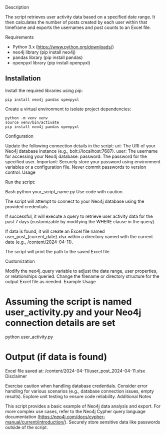 Description

The script retrieves user activity data based on a specified date range. It then calculates the number of posts created by each user within that timeframe and exports the usernames and post counts to an Excel file.

Requirements

- Python 3.x (https://www.python.org/downloads/)
- neo4j library (pip install neo4j)
- pandas library (pip install pandas)
- openpyxl library (pip install openpyxl)

## Installation

Install the required libraries using pip:

```pip install neo4j pandas openpyxl```

Create a virtual environment to isolate project dependencies:

```
python -m venv venv
source venv/bin/activate 
pip install neo4j pandas openpyxl

```
Configuration

Update the following connection details in the script:
uri: The URI of your Neo4j database instance (e.g., bolt://localhost:7687).
user: The username for accessing your Neo4j database.
password: The password for the specified user. Important: Securely store your password using environment variables or a configuration file. Never commit passwords to version control.
Usage

Run the script:

Bash
python your_script_name.py
Use code with caution.

 The script will attempt to connect to your Neo4j database using the provided credentials.

If successful, it will execute a query to retrieve user activity data for the past 7 days (customizable by modifying the WHERE clause in the query).

If data is found, it will create an Excel file named user_post_{current_date}.xlsx within a directory named with the current date (e.g., /content/2024-04-11).

The script will print the path to the saved Excel file.

Customization

Modify the neo4j_query variable to adjust the date range, user properties, or relationships queried.
Change the filename or directory structure for the output Excel file as needed.
Example Usage

# Assuming the script is named user_activity.py and your Neo4j connection details are set

python user_activity.py

# Output (if data is found)
Excel file saved at: /content/2024-04-11/user_post_2024-04-11.xlsx
Disclaimer

Exercise caution when handling database credentials.
Consider error handling for various scenarios (e.g., database connection issues, empty results).
Explore unit testing to ensure code reliability.
Additional Notes

This script provides a basic example of Neo4j data analysis and export.
For more complex use cases, refer to the Neo4j Cypher query language documentation (https://neo4j.com/docs/cypher-manual/current/introduction/).
Securely store sensitive data like passwords outside of the script.
